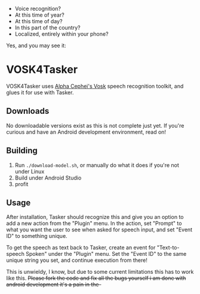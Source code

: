 - Voice recognition?
- At this time of year?
- At this time of day?
- In this part of the country?
- Localized, entirely within your phone?

Yes, and you may see it:

# VOSK4Tasker

VOSK4Tasker uses [Alpha Cephei's Vosk](https://alphacephei.com/vosk) speech recognition toolkit, and
glues it for use with Tasker.

## Downloads

No downloadable versions exist as this is not complete just yet. If you're curious and have an Android
development environment, read on!

## Building

1. Run `./download-model.sh`, or manually do what it does if you're not under Linux
2. Build under Android Studio
3. profit

## Usage

After installation, Tasker should recognize this and give you an option to add a new action from the
"Plugin" menu. In the action, set "Prompt" to what you want the user to see when asked for speech
input, and set "Event ID" to something unique.

To get the speech as text back to Tasker, create an event for "Text-to-speech Spoken" under the
"Plugin" menu. Set the "Event ID" to the same unique string you set, and continue execution from
there!

This is unwieldy, I know, but due to some current limitations this has to work like this. ~~Please
fork the code and fix all the bugs yourself i am done with android development it's a pain in the-~~